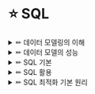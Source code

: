 # ⭐ SQL

<details>

<summary> ✏ 데이터 모델링의 이해 </summary>
<div markdown="1">
  
## 1. 
### 1️⃣ 모델링의 이해
#### 모델링의 정의
- 현실시계를 추상화, 단순화, 명확화하기 위해 일정한 표기법에 의해 표현하는 기법.
  
#### 모델링의 특징
- ##### `추상화(모형화, 가설적)`
    - 현실세계를 일정한 형식에 맞추어 표현을 한다는 의미. 즉, 다양한 현상을 일정한 양식인 표기법에 의해 표현한다는 것.
- ##### `단순화`
    - 복잡한 현실 세계를 약속된 규약에 의해 제한된 표기법이나 언어로 표현하여 쉽게 이해할 수 있도록 하는 개념.
- ##### `명확화`
    - 누구나 이해하기 쉽게 하기 위해 대상에 대한 애매모호함을 제거하고 정확하게 현상을 기술하는 것.
  
#### 모델링의 세 가지 관점
- ##### `데이터 관점`
    - 업무가 어떤 데이터와 관련이 있는지 또는 데이터간의 관계는 무엇인지에 대해서 모델링하는 방법(What, Data).
- ##### `프로세스 관점`
    - 업무가 실제하고 있는 일은 무엇인지 또는 무엇을 해야하는지를 모델링하는 방법(How, Process).
- ##### `데이터와 프로세스의 상관 관점`
    - 업무가 처리하는 일의 방법에 따라 데이터는 어떻게 영향을 받고 있는지 모델링하는 방법(Interaction).
  
### 2️⃣ 데이터 모델의 기본 개념의 이해
#### 데이터 모델링의 정의
- 정보시스템을 구축하기 위한 데이터관점의 업무 분석 기법.
- 현실세계의 데이터(what)에 대해 약속된 표기법에 의해 표현하는 과정.
- 데이터베이스를 구축하기 위한 분석/설계의 과정.
  
#### 데이터 모델링을 하는 주요한 이유
- 정보 시스템 구축의 대상이 되는 업무 내용을 정확하게 분석하는 것.
- 분석된 모델을 가지고 실제 데이터베이스를 생성하여 개발 및 데이터관리에 사용하기 위한것.
  
#### 데이터 모델이 제공하는 기능
- 시스템을 현재 또는 원하는 모습으로 가시화하도록 도와준다.
- 시스템의 구조와 행동을 명세화 할 수 있게 한다.
- 시스템을 구축하는 구조화된 틀을 제공한다.
- 시스템을 구축하는 과정 결정한 것을 문서화한다.
- 다양한 영역에 집중하기 위해 다른 영역의 세부 사항은 숨기는 다양한 관점을 제공한다.
- 특정 목표에 따라 구체화된 상세 수준의 표현방법을 제공한다.
  
### 3️⃣ 데이터 모델링의 중요성 및 유의점
- ##### `파급효과`
    - 각 단위 테스트들이 성공적으로 수행되고 완료되면 이를 전체를 묶어서 병행 테스트, 통합테스트를 수행한다.
    - 이 시점에서 데이터 모델의 병경이 불가피한 상황이 발생한다면, 데이터 구조의 변경으로 인한 일련의 변경 작업은 전체 시스템 구축 프로젝트에서 큰 위험요소가 될 수 있다.
    - 이러한 이유로 시스템 구축 작업 중에서 데이터 설계가 중요하다.
- ##### `복잡한 정보 요구사항의 간결한 표현`
    - 정보 요구사항을 파악하는 가장 좋은 방법은 수많은 페이지의 기능적인 요구사항을 파악하는 것보다 간결하게 그려져 있는 데이터 모델을 리뷰하면서 파악하는 것이 훨씬 빠른 방법이다.
- ##### `데이터 품질`
    - 중복 데이터의 미지정, 데이터 구조의 비즈니스 정의의 불충분, 동일한 성격의 데이터를 통합하지 않고 분리함으로써의 나타나는 데이터 불일지 등의 데이터 구조의 문제로 인한 데이터 품질의 문제는 치유하기 불가능한 경우가 대부분이다.
  
#### 데이터 모델링을 할 때 유의점
- ##### `중복(Duplication) 데이터 모델`
    - 같은 데이터를 사용하는 사람, 시간 그리고 장소를 파악하는데 도움을 준다.
    - 이러한 지식 응용은 데이터 베이스가 여러 장소에 같은 정보를 저장하는 잘못을 하지 않도록 한다.
- ##### `비유연성(Inflexibility) 데이터 모델`
    - 이 데이터 모델을 어떻게 설계했느냐에 따라 사소한 업무변화에도 데이터 모델이 수시로 변경됨으로써 유지보수의 어려움을 가중시킬 수 있다.
    - 데이터의 정의를 데이터의 사용 프로세스와 분리함으로써 데이터 모델링은 데이터 혹은 프로세스의 작은 변화가 애플리케이션과 데이터베이스에 중대한 변화를 일으킬 수 있는 가능성을 줄인다.
- ##### `비일관성(Inconsistency) 데이터 모델`
    - 데이터의 중복이 없더라도 비일관성은 발생한다.
    - 데이터 모델링을 할 때 데이터와 데이터 간의 상호 연관 관계에 대한 명확한 정의는 이러한 위험을 사전에 예방할 수 있도록 해준다.

### 4️⃣ 데이터 모델링의 3단계 진행
- ##### `개념적 데이터 모델링`
    - 주요한 활동: 핵심 엔터티와 그들 간의 관계를 발견하고, 그것을 표현하기 위해서 엔터테-관계 다이어그램을 형성하는 것.
    - 사용자와 시스템 개발자가 데이터 요구 사항을 발견하는 것을 지원한다.
    - 현 시스템이 어떻게 변형되어야 하는가를 이해하는데 유용하다.
- ##### `논리적 데이터 모델링`
    - 데이터베이스 설계 프로세스의 input으로써 비즈니스 정보의 논리적인 구조와 규칙을 명확하게 표현하는 기법 또는 과정.
    - 데이터 모델링 과정에서 가장 핵심이 부분.
    - 핵심은 어떻게 데이터에 엑세스하고 누가 데이터에 엑세스하며, 그러한 엑세스의 전산화와는 독립적으로 다시 말해서 누가, 어떻게, 그리고 전산화와는 별개로 비즈니스 데이터에 존재하는 사실들을 인식하여 기록하는 것.
    - ##### 주요활동: `정규화`
        - 논리 데이터 모델의 일관성을 확보하고 중복을 제거하여 속성들이 가장 적절한 엔터티에 배치되도록 함으로써 보다 신뢰성 있는 데이터 구조를 얻는것이 목적.
    - ##### `상세화`
        - 식별자 확정, 정규화, M:M 관계 해소, 참조 무결성 규칙 정의.
- ##### `물리적 데이터 모델링`
    - 논리 데이터 모델이 데이터 저장소로서 어떻게 컴퓨터 하드웨어에 표현될 것인가를 다룬다.
    - 테이블, 칼럼등으로 표현되는 물리적인 저장 구조와 사용될 저장 장치, 자료를 추출하기 위해 사용될 접근 방법 등이 결정된다.
  
| 데이터 모델링 | 내용 |
| :---: | :----: |     
| 개념적 데이터 모델링 | 추상화 수준이 높고, 엄무중심적이고 포괄적인 수준의 모델링 진행, 전사적 데이터 모델링, EA 수립시 많이 이용 |	
| 논리적 데이터 모델링 | 시스템으로 구축하고자 하는 업무에 대해 Key, 속성, 관계 등을 정확하게 표현, 재사용성이 높음 | 
| 물리적 데이터 모델링 | 실제로 데이터베이스에서 이식할 수 있도록 성능, 저장 등 물리적인 성격을 고려하여 설계 |

### 5️⃣ 프로젝트 생명주기에서 데이터 모델링
![image](https://user-images.githubusercontent.com/87464750/156749242-79d98da7-9db0-4542-887a-1f9900495e5a.png)
  
- 일반적으로 계획 또는 분석단계에서 개념적 데이터 모델링
- 분석단계에서는 논리적 데이터 모델링
- 설계단계에서 물리적 데이터 모델링이 수행된다.
- 단, 현실 프로젝트에서는 개념적 데이터 모델이 생략된 개념/논리 데이터 모델링이 분석단계때 대부분 수행된다.

### 6️⃣ 데이터 모델링에서 데이터독립성의 이해
#### 데이터독립성의 필요성
- 데이터독립성은 지속적으로 증가하는 유지보수 비용을 절감하고 데이터 복잡도를 낮추며 중복된 데이터를 줄이기 위한 목족이 있다.
![image](https://user-images.githubusercontent.com/87464750/156750103-e4b0ff4e-5b52-4cac-89d2-84cd4f4c42b5.png)
  
##### `데이터독립성을 확보하면 얻을 수 있는 효과`
- 각 view의 독립성을 유지하고 계층별 View에 영향을 주지 않고 변경이 가능하다.
- 단계별 Schema에 따라 데이터 정의어와 데이터 조작어가 다름을 제공한다.

#### 데이터베이스 3단계 구조
- ##### `외부 단계`
    - 사용자와 가까운 단계로 사용자 개개인이 보는 자료에 대한 관점과 관련이 있는 부분.
- ##### `개념 단계`
    - 사용자가 처리하는 데이터 유형의 공통적인 사항을 처리하는 통합된 뷰를 데이터 유형의 공통적인 사항을 처리하는 통합된 뷰를 스키마 구조로 디자인한 형태.
- ##### `내부적 단계`
    - 데이터가 물리적으로 저장된 방법에 대한 스키마 구조.,
  
#### 데이터독립성 요소
| 항목 | 내용 | 비고 |
| :---: | :----: | :----: |     
| 외부스키마 | - View 단계, 여러 개의 사용자 관점으로 구성, 즉 개개 사용자 단계로서 개개 사용자가 보는 개인적 DB 스키마. </br> - DB의 개개 사용자나 응용프로그래머가 접근하는 DB 정의. | 사용자 관점 </br> 접근하는 특성에 따른 스키마 구성|
| 논리적 데이터 모델링 | - 개념단계, 하나의 개념적 스키마로 구성 모든 사용자 관점을 통합한 조직 전체의 DB를 기술하는 것. </br> - 모든 응용시스템들이나 사용자들이 필요로 하는 데이터를 통합한 조직 전체의 DB를 기술한 것으로 DB에 저장되는 데이터와 그들간의 관계를 표현하는 스키마. | 통합관점 |
| 물리적 데이터 모델링 | - 내부단계, 내부 스키마로 구성, DB가 물리적으로 저장된 형식. </br> - 물리적 장치에서 데이터가 실제적으로 저장되는 방법을 표현하는 스키마 | 물리적 저장구조 |

#### 두 영역의 데이터독립성

| 독립성 | 내용 | 특징 |
| :---: | :----: | :----: |  
| 논리적 독립성 | - 개념 스키마가 변경되어도 외부 스키마에는 영향을 미치지 않도록 지원하는 것. </br> - 논리적 구조가 변경되어도 응용 프로그램에 영향 없음. | - 사용자 특성에 맞는 변경가능 </br> - 통합 구조 변경가능|
| 물리적 독립성 | - 내부스키마가 변경되어도 외부/개념 스키마는 영향을 받지 않도록 지원하는 것. </br> - 저장장치의 구조변경을 응용프로그램과 개념스키마에 영향 없음. | - 물리적 구조 영향없이 개념구조 변경가능. </br> - 개념구조 영향없이 물리적인 구조 변경가능 .|

#### 사상(Mapping)
- 상호 독립적인 개념을 연결시켜주는 다리.

| 사상 | 내용 | 예 |
| :---: | :----: | :----: |  
| 외부적/개념적 사상 </br> (논리적 사상) | - 외부적 뷰와 개념적 뷰의 상호 관련성을 정의함 | 사용자가 접근하는 형식에 따라 다른 타입의 필드를 가질 수 있음. 개념적 뷰의 필드 타입은 변화가 없음. |
| 개념적/내부적 사상 </br> (물리적 사상)| - 개념적 뷰와 저장된 데이터베이스의 상호관련성 정의 | 만약 저장된 데이터베이스 구조가 바뀐다면 개념적/내부적 사상이 바뀌어야 함. 그래야 개념적 스키마가 그대로 남아있게 됨.|

### 7️⃣ 데이터 모델링의 중요한 세 가지 개념
#### 데이터 모델링의 세 가지 요소
- 업무가 관여하는 어떤 것(Things)
- 어떤 것이 가지는 성격(Attributes)
- 업무가 관여하는 어떤 것 간의 관계(relationships)

#### 단수와 집합(복수)의 명명
![image](https://user-images.githubusercontent.com/87464750/156753940-8d8b4589-9595-4b4c-a09d-8be857c4ee6b.png)

### 8️⃣ 데이터 모델링의 이해관계자
#### 데이터 모델링의 이해관계자
- 정보시스템을 구축하는 모든 사람은 데이터 모델링도 전문적으로 할 수 있거나 적어도 완성된 모델을 정확하게 해석할 수 있어야 한다.
    - 즉, 프로젝트에 참여한 모든 IT 기술자들은 데이터 모델링에 대해 정확하게 알고 있어야 한다.
- IT 기술에 종사하거나 전공하지 않았더라도 해당 업무에서 정보화를 추진하는 위치에 있는 사람도 데이터 모델링에 대한 개념 및 세부사항에 대해 어느 정도 지식을 가지고 있어야 한다.

![image](https://user-images.githubusercontent.com/87464750/156754569-9a9cd5e0-c645-4c8d-9c76-f07fe40e7429.png)

### 9️⃣ 데이터 모델의 표기법인 ERD의 이해
#### 데이터 모델 표기법
![image](https://user-images.githubusercontent.com/87464750/156754976-6b16e124-4087-41ce-a40f-c07f7b51689a.png)

- ERD를 작성하는 작업순서
    - 엔터티를 그린다.
        - 가장 중요한 엔터티를 왼쪽 상단에 배치.
    - 엔터티를 적절하게 배치한다.
    - 엔터티간의 관계를 설정한다.
    - 관계명을 기술한다.
    - 관계의 참여도를 기술한다.
    - 관계의 필수여부를 기술한다.

### 🔟 좋은 데이터 모델의 요소
- 완정성(Completeness)
- 중복배제(Non-Redundancy)
- 업무규칙(Business Rules)
- 데이터 재사용(Data Resuability)
- 의사소통(Communicaion)
- 통합성(Integeration)

## 2.
### 1️⃣ 엔터티의 개념
- 사람, 장소, 물건, 사건, 개념 등의 명사에 해당한다.
- 업무상 관리가 필요한 관심사에 해당한다.
- 저장이 되기 위한 어떤것이다.

### 2️⃣ 엔터티와 인스턴스에 대한 내용과 표기법
- 엔터티는 표기법에따라 조금씩 차이는 있지만 대부분 사각형으로 표현된다.
 
<엔터티와 엔터티간의 ERD>

![image](https://user-images.githubusercontent.com/87464750/156874752-a7bc5260-7cf7-4acd-874d-d4f79ab0a565.png)

<엔터티에 대한 표기법>

![image](https://user-images.githubusercontent.com/87464750/156874782-e77274b2-195e-44a5-a1cd-e15f75a99c7f.png)

### 3️⃣ 엔터티의 특징

- 반드시 해당 업무에서 필요하고 관리하고자 하는 정보이여야 한다.
- 유일한 식별자에 의해 식별이 가능해야 한다.
- 영속적으로 존재하는 인스턴스의 집합이여야 한다.
- 업무 프로세스에 의해 이용되어야 한다.
- 반드시 속성이 있어야 한다.
- 다른 엔터티와 최소 한 개 이상의 관계가 있어야 한다.

### 4️⃣ 엔터티의 분류

- ##### `유무형에 따른 분류`
    - `유형엔터티`
        - 물리적인 형태가 있고 안정적이며 지속적으로 활용되는 엔터티
        - 업무로부터 엔터티를 구분하기가 가장 용이하다
        - > ex) 사원, 물품, 강사
    - `개념 엔터티`
        - 물리적인 형태는 존재하지 않고 관리해야 할 개념적 정보로 구분이 되는 엔터티
        - > ex) 조직, 보험상품
    - `사건 엔터티`
        - 업무를 수행함에 따라 발생되는 엔터티로서 비교적 발생량이 많으며 각종 통계자료에 이용될 수 이ㅛ다.
        - > ex) 주문, 청구, 미납
     
- ##### `발생시점에 따른 분류`
    - `기본 엔터티`
        - 그 업무에 원래 존재하는 정보로서 다른 엔터티와 관계에 의해 생성되지 않고 독립적으로 생성이 가능하고 자신은 타 엔터티의 부모의 역할을 하게 된다.
        - 다른 엔터티로부터 주식별자를 상속받지 않고 자신의 고유한 주식별자를 가지게 된다.
    -  `중심엔터티`
        - 기본엔터티로부터 발생되고 그 업무에 있어서 중심적인 역할을 한다.
        - 데이터의 양이 많이 발생되고 다른 엔터티와의 관계를 통해 많은 행위엔터티를 생성한다.
    - `행위엔터티`
        - 두 개 이상의 부모엔터티로부터 발생되고 자주 내용이 바뀌거나 데이터량이 증가된다.
        - 분석초기 단계에서는 잘 나타나지 않으며 상세 설계단계나 프로세스와 상관모델링을 진행하면서 도출될 수 있다.

### 5️⃣ 엔터티의 명명

- 가능하면 현업업무에서 사용하는 용어를 사용한다.
- 가능하면 약어를 사용하지 않는다.
- 단수명사를 사용한다.
- 모든 엔터티에 유일하게 이름이 부여되어야 한다.
- 엔터티 생성의미대로 이름을 부여한다.

## 3.

### 1️⃣ 속성 (Attribute)의 개념

- 업무에서 필요로 한다.
- 의미상 더 이상 분리되지 않는다.
- 엔터티를 설명하고 인스턴스의 구성요소가 된다.

### 2️⃣ 엔터티, 인스턴스와 속성, 속성값에 대한 내용과 표기법
#### 엔터티, 인스턴스, 속성, 속성값의 관계

- 엔터티, 인스턴스, 속성, 속성값에 대한 관계 분석
    - 한 개의 엔터티는 두 개 이상의 인스턴스의 집합이여야 한다.
    - 한 개의 엔터티는 두 개 이상의 속성을 갖는다.
    - 한 개의 속성은 한 개의 속성값을 갖는다.

<엔터티- 속성의 관계>

![image](https://user-images.githubusercontent.com/87464750/156875618-6d556ecc-7405-4ba0-a88a-144ef444c3d7.png)

#### 속성의 표기법
- 속성의 표기법은 엔터티 내에 이름을 포함하여 표현하면 된다.

### 3️⃣ 속성의 특징
- 반드시 해당 업무에 필요하고 관리하고자 하는 정보이여야 한다.
- 정규화 이론에 근간하여 정해진 주식별자에 함수적 종속성을 가져야 한다.
- 하나의 속성에는 한 개의 값만을 가진다.
- 하나의 속성에 여러 개의 값이 있는 다중값일 경우 별도의 엔터티를 이용하여 분리한다.

### 4️⃣ 속성의 분류

- ##### `속성의 특성에 따른 분류 `
    - `기본속성`
        - 업무로부터 추출한 모든 속성이 해당된다.
        - 가장 일반적이고 많은 속성을 차지한다.
        - 코드성 데이터, 엔터티를 식별하기 위해 부여된 일련번호, 그리고 다른 속성을 계산하거나 영향을 받아 생성된 속성을 제외한 모든 속성.
    - `설계속성`
        - 업무상 필요한 데이터 이외에 데이터 모델링을 위해, 업무를 규칙화하기 위해 속성을 새로 만들거나 변형하여 정의하는 속성.
    - `파생속성`
        - 다른 속성에 영향을 받아 발생하는 속성으로 보통 계산된 값들이 이에 해당된다.
        - 프로세스 설계 시 데이터 정합성을 유지하기 위해 유의해야 할 점이 많으며 가급적 파생속성을 적게 정의하는 것이 좋다.

- ##### `엔터티 구성방식에 따른 분류`
    - `PK(Primary Key) 속성`
        - 엔터티를 식별할 수 있는 속성.
    - `FK(Foreign Key) 속성`
        - 다른 엔터티와의 관계에서 포함된 속성.
    - `일반속성`
        - PK, FK에 포함되지 않는 속성.

### 5️⃣ 도메인
- 각 속성이 가질 수 있는 값의 범위.
- 엔터티 내에서 속성에 대한 데이터 타입과 크기 그리고 제약사항을 지정하는 것.
- 속성은 도메인 이외의 값을 갖지 못한다.

### 6️⃣ 속성의 명명
- 해당 업무에서 사용하는 이름을 부여한다.
    - 아무리 일반적인 용어라도 그 업무에서 사용되지 않으면 속성의 명칭으로 사용하지 않는 것이 좋다.
- 서술식 속성명은 상용하지 않는다.
    - 명사형을 이용하고, 수식어가 많이 붙지 않도록 유의하여 작성.
- 약어 사용은 가급적 제한한다.
- 전체 데이터모델에서 유일성을 확보하는 것이 좋다.

## 4.










 </div>
</details>

<details>
  
<summary> ✏ 데이터 모델의 성능 </summary>
<div markdown="1">
  
 </div>
</details>

<details>

<summary> ✏ SQL 기본 </summary>
<div markdown="1">
  
 </div>
</details>

<details>

<summary> ✏ SQL 활용 </summary>
<div markdown="1">
  
 </div>
</details>

<details>

<summary> ✏ SQL 최적화 기본 원리 </summary>
<div markdown="1">
  
 </div>
</details>
